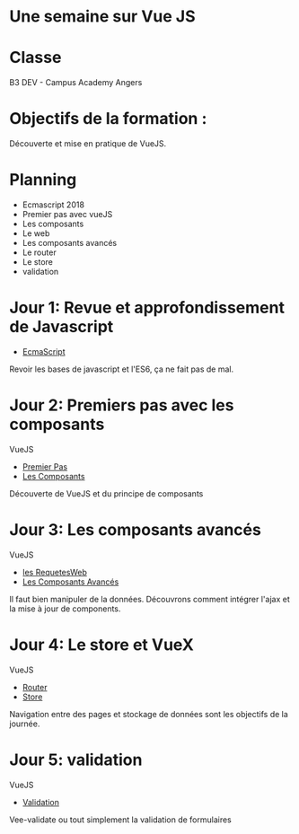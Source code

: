 Une semaine sur Vue JS
=

Classe
==
B3 DEV - Campus Academy Angers

Objectifs de la formation :
==
Découverte et mise en pratique de VueJS.

Planning
==
 * Ecmascript 2018
 * Premier pas avec vueJS
 * Les composants
 * Le web
 * Les composants avancés
 * Le router
 * Le store
 * validation


Jour 1: Revue et approfondissement de Javascript
===

* [EcmaScript](./1_Ecmascript.pdf)

Revoir les bases de javascript et l'ES6, ça ne fait pas de mal.

Jour 2: Premiers pas avec les composants
===
VueJS

* [Premier Pas](./2_VueJS_PremierPas.pdf)
* [Les Composants](./3_VueJS_Composants.pdf)

Découverte de VueJS et du principe de composants

Jour 3: Les composants avancés
===
VueJS

* [les RequetesWeb](./4_VueJS_LesRequetesWeb.pdf)
* [Les Composants Avancés](./5_VueJS_ComposantsAvances.pdf)

Il faut bien manipuler de la données. Découvrons comment intégrer l'ajax et la mise à jour de components.

Jour 4: Le store et VueX
===
VueJS

* [Router](./6_VueJS_Router.pdf)
* [Store](./7_VueJS_Store.pdf)

Navigation entre des pages et stockage de données sont les objectifs de la journée.

Jour 5: validation
===
VueJS

* [Validation](./8_VueJS_Validation.pdf)

Vee-validate ou tout simplement la validation de formulaires